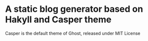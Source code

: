 # A static blog generator based on Hakyll and Casper theme

Casper is the default theme of Ghost, released under MIT License


